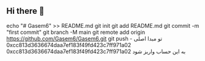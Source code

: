 ## Hi there 👋

<!--
**Gasem6/Gasem6** is a ✨ _special_ ✨ repository because its `README.md` (this file) appears on your GitHub profile.

Here are some ideas to get you started:

- 🔭 I’m currently working on ...
- 🌱 I’m currently learning ...
- 👯 I’m looking to collaborate on ...
- 🤔 I’m looking for help with ...
- 💬 Ask me about ...
- 📫 How to reach me: ...
- 😄 Pronouns: ...
- ⚡ Fun fact: ...
-->
echo "# Gasem6" >> README.md 
git init 
git add README.md 
git commit -m "first commit" 
git branch -M main 
git remote add origin https://github.com/Gasem6/Gasem6.git
 git push - تو مبدا اصلی
0xcc813d3636674daa7ef183f49fd423c7ff971a02
      0xcc813d3636674daa7ef183f49fd423c7ff971a02    به این حساب واریز شود
